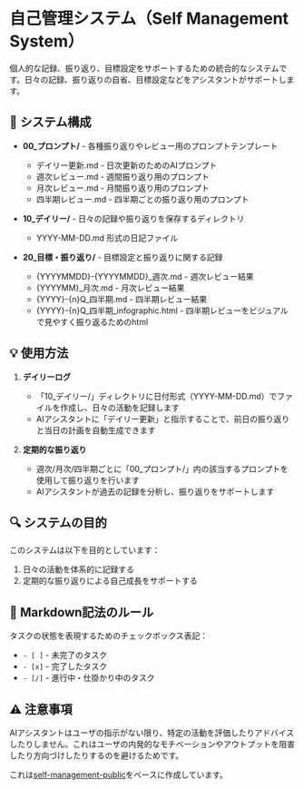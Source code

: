 # 自己管理システム（Self Management System）

個人的な記録、振り返り、目標設定をサポートするための統合的なシステムです。日々の記録、振り返りの自省、目標設定などをアシスタントがサポートします。

## 📁 システム構成

- **00_プロンプト/** - 各種振り返りやレビュー用のプロンプトテンプレート
  - デイリー更新.md - 日次更新のためのAIプロンプト
  - 週次レビュー.md - 週間振り返り用のプロンプト
  - 月次レビュー.md - 月間振り返り用のプロンプト
  - 四半期レビュー.md - 四半期ごとの振り返り用のプロンプト

- **10_デイリー/** - 日々の記録や振り返りを保存するディレクトリ
  - YYYY-MM-DD.md 形式の日記ファイル

- **20_目標・振り返り/** - 目標設定と振り返りに関する記録
  - {YYYYMMDD}-{YYYYMMDD}_週次.md - 週次レビュー結果
  - {YYYYMM}_月次.md - 月次レビュー結果
  - {YYYY}-{n}Q_四半期.md - 四半期レビュー結果
  - {YYYY}-{n}Q_四半期_infographic.html - 四半期レビューをビジュアルで見やすく振り返るためのhtml

## 💡 使用方法

1. **デイリーログ**
   - 「10_デイリー/」ディレクトリに日付形式（YYYY-MM-DD.md）でファイルを作成し、日々の活動を記録します
   - AIアシスタントに「デイリー更新」と指示することで、前日の振り返りと当日の計画を自動生成できます

2. **定期的な振り返り**
   - 週次/月次/四半期ごとに「00_プロンプト/」内の該当するプロンプトを使用して振り返りを行います
   - AIアシスタントが過去の記録を分析し、振り返りをサポートします


## 🔍 システムの目的

このシステムは以下を目的としています：

1. 日々の活動を体系的に記録する
2. 定期的な振り返りによる自己成長をサポートする

## 📝 Markdown記法のルール

タスクの状態を表現するためのチェックボックス表記：
- `- [ ]` - 未完了のタスク
- `- [x]` - 完了したタスク
- `- [/]` - 進行中・仕掛かり中のタスク

## ⚠️ 注意事項

AIアシスタントはユーザの指示がない限り、特定の活動を評価したりアドバイスしたりしません。これはユーザの内発的なモチベーションやアウトプットを阻害したり方向づけしたりするのを避けるためです。 

これは[self-management-public](https://github.com/hiraly/self-management-public)をベースに作成しています。